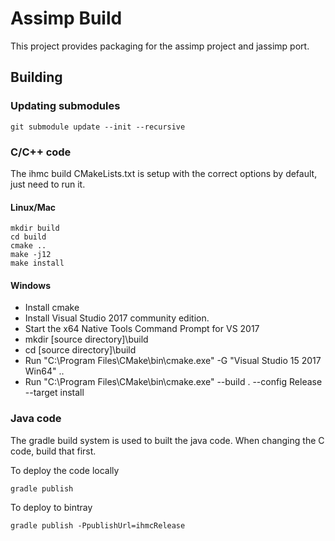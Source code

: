 # Assimp Build

This project provides packaging for the assimp project and jassimp port.

## Building

### Updating submodules
```
git submodule update --init --recursive
```

### C/C++ code 
The ihmc build CMakeLists.txt is setup with the correct options by default, just need to run it.

#### Linux/Mac
```
mkdir build
cd build
cmake ..
make -j12
make install
```

#### Windows
- Install cmake 
- Install Visual Studio 2017 community edition.
- Start the x64 Native Tools Command Prompt for VS 2017
- mkdir [source directory]\build
- cd [source directory]\build
- Run "C:\Program Files\CMake\bin\cmake.exe" -G "Visual Studio 15 2017 Win64" ..
- Run "C:\Program Files\CMake\bin\cmake.exe" --build . --config Release --target install

### Java code
The gradle build system is used to built the java code. When changing the C code, build that first.

To deploy the code locally
```
gradle publish
```

To deploy to bintray
```
gradle publish -PpublishUrl=ihmcRelease
```